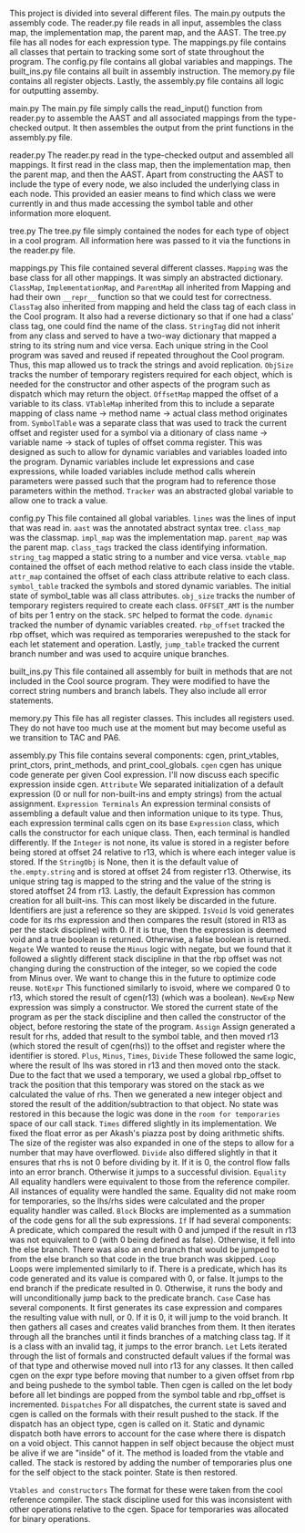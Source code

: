 This project is divided into several different files. The main.py outputs the assembly code. The reader.py file reads in all input, assembles the class map, the implementation map, the parent map, and the AAST. The tree.py file has all nodes for each expression type. The mappings.py file contains all classes that pertain to tracking some sort of state throughout the program. The config.py file contains all global variables and mappings. The built_ins.py file contains all built in assembly instruction. The memory.py file contains all register objects. Lastly, the assembly.py file contains all logic for outputting assemby.

main.py
The main.py file simply calls the read_input() function from reader.py to assemble the AAST and all associated mappings from the type-checked output. It then assembles the output from the print functions in the assembly.py file.

reader.py
The reader.py read in the type-checked output and assembled all mappings. It first read in the class map, then the implementation map, then the parent map, and then the AAST. Apart from constructing the AAST to include the type of every node, we also included the underlying class in each node. This provided an easier means to find which class we were currently in and thus made accessing the symbol table and other information more eloquent.

tree.py
The tree.py file simply contained the nodes for each type of object in a cool program. All information here was passed to it via the functions in the reader.py file.

mappings.py
This file contained several different classes. `Mapping` was the base class for all other mappings. It was simply an abstracted dictionary. `ClassMap`, `ImplementationMap`, and `ParentMap` all inherited from Mapping and had their own `__repr__` function so that we could test for correctness. `ClassTag` also inherited from mapping and held the class tag of each class in the Cool program. It also had a reverse dictionary so that if one had a class' class tag, one could find the name of the class. `StringTag` did not inherit from any class and served to have a two-way dictionary that mapped a string to its string num and vice versa. Each unique string in the Cool program was saved and reused if repeated throughout the Cool program. Thus, this map allowed us to track the strings and avoid replication. `ObjSize` tracks the number of temporary registers required for each object, which is needed for the constructor and other aspects of the program such as dispatch which may return the object. `OffsetMap` mapped the offset of a variable to its class. `VTableMap` inherited from this to include a separate mapping of class name -> method name -> actual class method originates from. `SymbolTable` was a separate class that was used to track the current offset and register used for a symbol via a ditionary of class name -> variable name -> stack of tuples of offset comma register. This was designed as such to allow for dynamic variables and variables loaded into the program. Dynamic variables include let expressions and case expressions, while loaded variables include method calls wherein parameters were passed such that the program had to reference those parameters within the method. `Tracker` was an abstracted global variable to allow one to track a value.

config.py
This file contained all global variables. `lines` was the lines of input that was read in. `aast` was the annotated abstract syntax tree. `class_map` was the classmap. `impl_map` was the implementation map. `parent_map` was the parent map. `class_tags` tracked the class identifying information. `string_tag` mapped a static string to a number and vice versa. `vtable_map` contained the offset of each method relative to each class inside the vtable. `attr_map` contained the offset of each class attribute relative to each class. `symbol_table` tracked the symbols and stored dynamic variables. The initial state of symbol_table was all class attributes. `obj_size` tracks the number of temporary registers required to create each class. `OFFSET_AMT` is the number of bits per 1 entry on the stack. `SPC` helped to format the code. `dynamic` tracked the number of dynamic variables created. `rbp_offset` tracked the rbp offset, which was required as temporaries werepushed to the stack for each let statement and operation. Lastly, `jump_table` tracked the current branch number and was used to acquire unique branches.

built_ins.py
This file contained all assembly for built in methods that are not included in the Cool source program. They were modified to have the correct string numbers and branch labels. They also include all error statements.

memory.py
This file has all register classes. This includes all registers used. They do not have too much use at the moment but may become useful as we transition to TAC and PA6.

assembly.py
This file contains several components: cgen, print_vtables, print_ctors, print_methods, and print_cool_globals.
`cgen`
cgen has unique code generate per given Cool expression. I'll now discuss each specific expression inside cgen.
`Attribute`
We separated initialization of a default expression (0 or null for non-built-ins and empty strings) from the actual assignment.
`Expression Terminals`
An expression terminal consists of assembling a default value and then information unique to its type. Thus, each expression terminal calls cgen on its base `Expression` class, which calls the constructor for each unique class. Then, each terminal is handled differently. If the `Integer` is not none, its value is stored in a register before being stored at offset 24 relative to r13, which is where each integer value is stored.  If the `StringObj` is None, then it is the default value of `the.empty.string` and is stored at offset 24 from register r13. Otherwise, its unique string tag is mapped to the string and the value of the string is stored atoffset 24 from r13. Lastly, the default Expression has common creation for all built-ins. This can most likely be discarded in the future. Identifiers are just a reference so they are skipped.
`IsVoid`
Is void generates code for its rhs expression and then compares the result (stored in R13 as per the stack discipline) with 0. If it is true, then the expression is deemed void and a true boolean is returned. Otherwise, a false boolean is returned.
`Negate`
We wanted to reuse the `Minus` logic with negate, but we found that it followed a slightly different stack discipline in that the rbp offset was not changing during the construction of the integer, so we copied the code from Minus over. We want to change this in the future to optimize code reuse.
`NotExpr`
This functioned similarly to isvoid, where we compared 0 to r13, which stored the result of cgen(r13) (which was a boolean).
`NewExp`
New expression was simply a constructor. We stored the current state of the program as per the stack discipline and then called the constructor of the object, before restoring the state of the program.
`Assign`
Assign generated a result for rhs, added that result to the symbol table, and then moved r13 (which stored the result of cgen(rhs)) to the offset and register where the identifier is stored.
`Plus`, `Minus`, `Times`, `Divide`
These followed the same logic, where the result of lhs was stored in r13 and then moved onto the stack. Due to the fact that we used a temporary, we used a global rbp_offset to track the position that this temporary was stored on the stack as we calculated the value of rhs. Then we generated a new integer object and stored the result of the addition/subtraction to that object. No state was restored in this because the logic was done in the `room for temporaries` space of our call stack.
`Times` differed slightly in its implementation. We fixed the float error as per Akash's piazza post by doing arithmetic shifts. The size of the register was also expanded in one of the steps to allow for a number that may have overflowed.
`Divide` also differed slightly in that it ensures that rhs is not 0 before dividing by it. If it is 0, the control flow falls into an error branch. Otherwise it jumps to a successful division.
`Equality`
All equality handlers were equivalent to those from the reference compiler. All instances of equality were handled the same. Equality did not make room for temporaries, so the lhs/rhs sides were calculated and the proper equality handler was called.
`Block`
Blocks are implemented as a summation of the code gens for all the sub expressions.
`If`
If had several components:
A predicate, which compared the result with 0 and jumped if the result in r13 was not equivalent to 0 (with 0 being defined as false). Otherwise, it fell into the else branch. There was also an end branch that would be jumped to from the else branch so that code in the true branch was skipped.
`Loop`
Loops were implemented similarly to if. There is a predicate, which has its code generated and its value is compared with 0, or false. It jumps to the end branch if the predicate resulted in 0. Otherwise, it runs the body and will unconditionally jump back to the predicate branch.
`Case`
Case has several components.
It first generates its case expression and compares the resulting value with null, or 0. If it is 0, it will jump to the void branch. It then gathers all cases and creates valid branches from them. It then iterates through all the branches until it finds branches of a matching class tag. If it is a class with an invalid tag, it jumps to the error branch.
`Let`
Lets iterated through the list of formals and constructed default values if the formal was of that type and otherwise moved null into r13 for any classes. It then called cgen on the expr type before moving that number to a given offset from rbp and being pushede to the symbol table. Then cgen is called on the let body before all let bindings are popped from the symbol table and rbp_offset is incremented.
`Dispatches`
For all dispatches, the current state is saved and cgen is called on the formals with their result pushed to the stack. If the dispatch has an object type, cgen is called on it. Static and dynamic dispatch both have errors to account for the case where there is dispatch on a void object. This cannot happen in self object because the object must be alive if we are "inside" of it. The method is loaded from the vtable and called. The stack is restored by adding the number of temporaries plus one for the self object to the stack pointer. State is then restored.

`Vtables and constructors`
The format for these were taken from the cool reference compiler. The stack discipline used for this was inconsistent with other operations relative to the cgen. Space for temporaries was allocated for binary operations.

